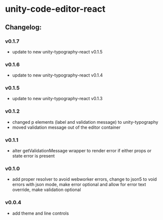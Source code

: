 # unity-code-editor-react

## Changelog:

### v0.1.7
- update to new unity-typography-react v0.1.5

### v0.1.6
- update to new unity-typography-react v0.1.4

### v0.1.5
- update to new unity-typography-react v0.1.3

### v0.1.2
- changed p elements (label and validation message) to unity-typography
- moved validation message out of the editor container

### v0.1.1
- alter getValidationMessage wrapper to render error if either props or state error is present

### v0.1.0
- add proper resolver to avoid webworker errors, change to json5 to void errors with json mode, make error optional and allow for error text override, make validation optional

### v0.0.4
- add theme and line controls
